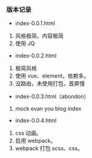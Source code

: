 ### 版本记录
* index-0.0.1.html

1. 风格极简，内容极简
2. 使用 JQ

* index-0.0.2.html

1. 极简风格
2. 使用 vue、element，依赖多。
3. 没路由，未使用打包，首屏慢

* index-0.0.3.html（abondon）

1. mock evan you blog index

* index-0.0.4.html

1. css 动画。
2. 启用 webpack。
3. webpack 打包 scss、css。